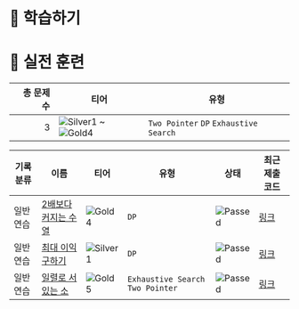 # 📖 학습하기

# 🥇 실전 훈련
|총 문제 수|티어|유형|
|---:|---|---|
|3|![Silver1][s1] ~ ![Gold4][g4]|`Two Pointer` `DP` `Exhaustive Search`|

|기록분류|이름|티어|유형|상태|최근 제출 코드|
|---|---|---|---|---|---|
|일반 연습|[2배보다 커지는 수열](https://www.codetree.ai/training-field/search/problems/a-sequence-greater-than-twice)|![Gold4][g4]|`DP`|![Passed][passed]|[링크](https://github.com/yeongleej/codetree-TILs/blob/main/240823/2%EB%B0%B0%EB%B3%B4%EB%8B%A4%20%EC%BB%A4%EC%A7%80%EB%8A%94%20%EC%88%98%EC%97%B4/a-sequence-greater-than-twice.java)|
|일반 연습|[최대 이익 구하기](https://www.codetree.ai/training-field/search/problems/get-maximum-profit)|![Silver1][s1]|`DP`|![Passed][passed]|[링크](https://github.com/yeongleej/codetree-TILs/blob/main/240823/%EC%B5%9C%EB%8C%80%20%EC%9D%B4%EC%9D%B5%20%EA%B5%AC%ED%95%98%EA%B8%B0/get-maximum-profit.java)|
|일반 연습|[일렬로 서있는 소](https://www.codetree.ai/training-field/search/problems/cattle-in-a-rowing-up)|![Gold5][g5]|`Exhaustive Search` `Two Pointer`|![Passed][passed]|[링크](https://github.com/yeongleej/codetree-TILs/blob/main/240823/%EC%9D%BC%EB%A0%AC%EB%A1%9C%20%EC%84%9C%EC%9E%88%EB%8A%94%20%EC%86%8C/cattle-in-a-rowing-up.java)|










[b5]: https://img.shields.io/badge/Bronze_5-%235D3E31.svg
[b4]: https://img.shields.io/badge/Bronze_4-%235D3E31.svg
[b3]: https://img.shields.io/badge/Bronze_3-%235D3E31.svg
[b2]: https://img.shields.io/badge/Bronze_2-%235D3E31.svg
[b1]: https://img.shields.io/badge/Bronze_1-%235D3E31.svg
[s5]: https://img.shields.io/badge/Silver_5-%23394960.svg
[s4]: https://img.shields.io/badge/Silver_4-%23394960.svg
[s3]: https://img.shields.io/badge/Silver_3-%23394960.svg
[s2]: https://img.shields.io/badge/Silver_2-%23394960.svg
[s1]: https://img.shields.io/badge/Silver_1-%23394960.svg
[g5]: https://img.shields.io/badge/Gold_5-%23FFC433.svg
[g4]: https://img.shields.io/badge/Gold_4-%23FFC433.svg
[g3]: https://img.shields.io/badge/Gold_3-%23FFC433.svg
[g2]: https://img.shields.io/badge/Gold_2-%23FFC433.svg
[g1]: https://img.shields.io/badge/Gold_1-%23FFC433.svg
[p5]: https://img.shields.io/badge/Platinum_5-%2376DDD8.svg
[p4]: https://img.shields.io/badge/Platinum_4-%2376DDD8.svg
[p3]: https://img.shields.io/badge/Platinum_3-%2376DDD8.svg
[p2]: https://img.shields.io/badge/Platinum_2-%2376DDD8.svg
[p1]: https://img.shields.io/badge/Platinum_1-%2376DDD8.svg
[passed]: https://img.shields.io/badge/Passed-%23009D27.svg
[failed]: https://img.shields.io/badge/Failed-%23D24D57.svg
[easy]: https://img.shields.io/badge/쉬움-%235cb85c.svg?for-the-badge
[medium]: https://img.shields.io/badge/보통-%23FFC433.svg?for-the-badge
[hard]: https://img.shields.io/badge/어려움-%23D24D57.svg?for-the-badge